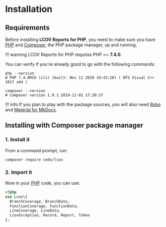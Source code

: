 # Installation

## Requirements
Before installing **LCOV Reports for PHP**, you need to make sure you have [PHP](https://www.php.net)
and [Composer](https://getcomposer.org), the PHP package manager, up and running.

!!! warning
    LCOV Reports for PHP requires PHP >= **7.4.0**.

You can verify if you're already good to go with the following commands:

```shell
php --version
# PHP 7.4.0RC6 (cli) (built: Nov 11 2019 10:43:20) ( NTS Visual C++ 2017 x64 )

composer --version
# Composer version 1.9.1 2019-11-01 17:20:17
```

!!! info
    If you plan to play with the package sources, you will also need
    [Robo](https://robo.li) and [Material for MkDocs](https://squidfunk.github.io/mkdocs-material).

## Installing with Composer package manager

### 1. Install it
From a command prompt, run:

```shell
composer require cedx/lcov
```

### 2. Import it
Now in your [PHP](https://www.php.net) code, you can use:

```php
<?php
use Lcov\{
  BranchCoverage, BranchData,
  FunctionCoverage, FunctionData,
  LineCoverage, LineData,
  LcovException, Record, Report, Token
};
```
